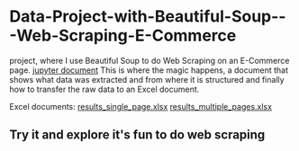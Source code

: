 # Data-Project-with-Beautiful-Soup---Web-Scraping-E-Commerce
project, where I use Beautiful Soup to do Web Scraping on an E-Commerce page.
[jupyter document](https://github.com/yeferson123k/-Data-Project-with-Beautiful-Soup---Web-Scraping-E-Commerce/blob/main/InitialTemplate.ipynb)
This is where the magic happens, a document that shows what data was extracted and from where it is structured and finally how to transfer the raw data to an Excel document.

Excel documents: 
[results_single_page.xlsx](https://github.com/yeferson123k/-Data-Project-with-Beautiful-Soup---Web-Scraping-E-Commerce/blob/main/results_single_page.xlsx)
[results_multiple_pages.xlsx](https://github.com/yeferson123k/-Data-Project-with-Beautiful-Soup---Web-Scraping-E-Commerce/blob/main/results_multiple_pages.xlsx)

## Try it and explore it's fun to do web scraping
